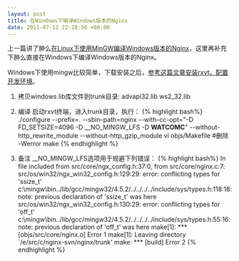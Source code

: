 ```yaml
--- 
layout: post
title: 在Windows下编译Windows版本的Nginx
date: 2011-07-12 22:28:56 +08:00
---
```

上一篇讲了肿么[在Linux下使用MinGW编译Windows版本的Nginx](http://pipablog.tk/2011/07/11/compiling-windows-nginx-on-linux-by-mingw/)，这里再补充下肿么直接在Windows下编译Windows版本的Nginx。

Windows下使用mingw比较简单，下载安装之后，<a href="http://ingar.satgnu.net/devenv/mingw32/base.html">参考这篇文章安装rxvt，配置开发环境</a>。

1. 拷贝windows lib库文件到trunk目录: advapi32.lib ws2_32.lib

2. 编译
启动rxvt终端，进入trunk目录，执行：
{% highlight bash%}
./configure --prefix=. --sbin-path=nginx --with-cc-opt="-D FD_SETSIZE=4096 -D __NO_MINGW_LFS -D __WATCOMC__" --without-http_rewrite_module --without-http_gzip_module
vi objs/Makefile   #删除 -Werror
make
{% endhighlight %}

3. 备注
__NO_MINGW_LFS选项用于规避下列错误：
{% highlight bash%}
In file included from src/core/ngx_config.h:37:0,
                 from src/core/nginx.c:7:
src/os/win32/ngx_win32_config.h:129:29: error: conflicting types for 'ssize_t'
c:\mingw\bin\../lib/gcc/mingw32/4.5.2/../../../../include/sys/types.h:118:18: note: previous declaration of 'ssize_t' was here
src/os/win32/ngx_win32_config.h:130:29: error: conflicting types for 'off_t'
c:\mingw\bin\../lib/gcc/mingw32/4.5.2/../../../../include/sys/types.h:55:16: note: previous declaration of 'off_t' was here
make[1]: *** [objs/src/core/nginx.o] Error 1
make[1]: Leaving directory `/e/src/c/nginx-svn/nginx/trunk'
make: *** [build] Error 2
{% endhighlight %}

